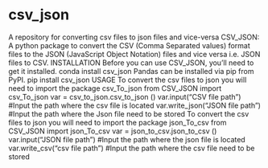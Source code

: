 # csv_json
A repository for converting csv files to json files and vice-versa
CSV_JSON:
A python package to convert the CSV (Comma Separated values) format files to the JSON (JavaScript
Object Notation) files and vice versa i.e. JSON files to CSV.
INSTALLATION
Before you can use CSV_JSON, you’ll need to get it installed.
conda install csv_json
Pandas can be installed via pip from PyPI.
pip install csv_json
USAGE
To convert the csv files to json you will need to import the package csv_To_json
from CSV_JSON import csv_To_json
var = csv_to_json.csv_to_json ()
var.input(“CSV file path”) #Input the path where the csv file is located
var.write_json(“JSON file path”) #Input the path where the Json file need to be stored
To convert the csv files to json you will need to import the package json_To_csv
from CSV_JSON import json_To_csv
var = json_to_csv.json_to_csv ()
var.input(“JSON file path”) #Input the path where the json file is located
var.write_csv(“csv file path”) #Input the path where the csv file need to be stored
